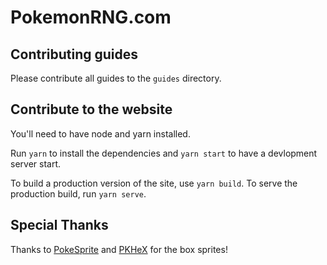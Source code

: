 # PokemonRNG.com

## Contributing guides

Please contribute all guides to the `guides` directory.

## Contribute to the website

You'll need to have node and yarn installed.

Run `yarn` to install the dependencies and `yarn start` to have a devlopment server start.

To build a production version of the site, use `yarn build`. To serve the production build, run `yarn serve`.

## Special Thanks

Thanks to [PokeSprite](https://github.com/msikma/pokesprite/) and [PKHeX](https://github.com/kwsch/PKHeX) for the box sprites!

